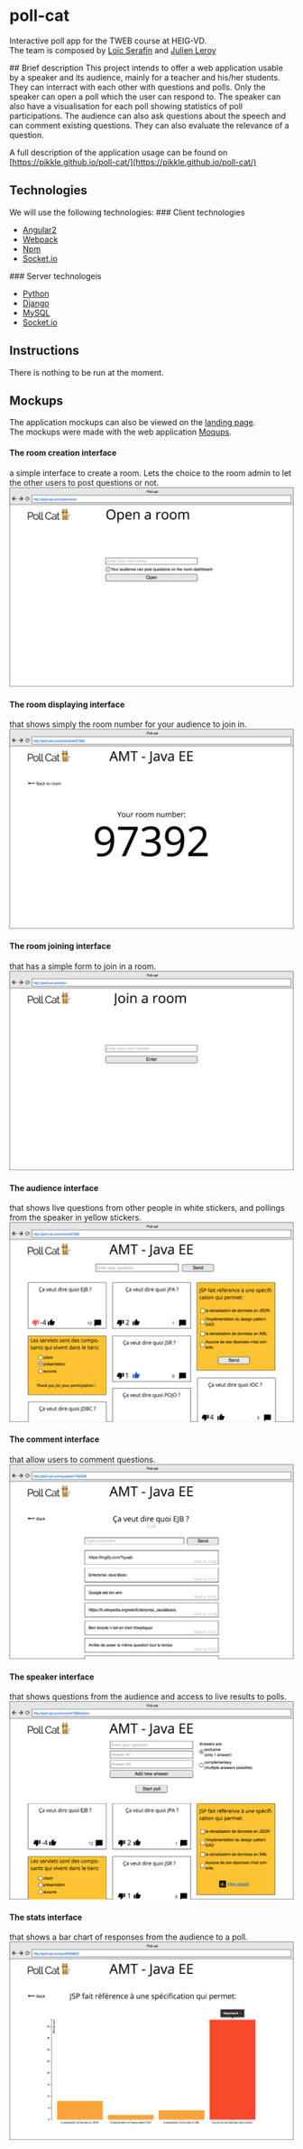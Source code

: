 # poll-cat
Interactive poll app for the TWEB course at HEIG-VD.<br>The team is composed by [Loïc Serafin](https://github.com/pikkle) and [Julien Leroy](https://github.com/limayankee)<br>

## Brief description
This project intends to offer a web application usable by a speaker and its audience, mainly for a teacher and his/her students.<br>
They can interract with each other with questions and polls. Only the speaker can open a poll which the user can respond to.
The speaker can also have a visualisation for each poll showing statistics of poll participations. The audience can also ask
questions about the speech and can comment existing questions. They can also evaluate the relevance of a question.

A full description of the application usage can be found on [https://pikkle.github.io/poll-cat/](https://pikkle.github.io/poll-cat/)

## Technologies
We will use the following technologies:
### Client technologies
- [Angular2](https://angular.io/)
- [Webpack](https://webpack.github.io/)
- [Npm](https://www.npmjs.com/)
- [Socket.io](https://www.python.org/)

### Server technologeis
- [Python](https://www.python.org/)
- [Django](https://www.djangoproject.com/)
- [MySQL](https://www.mysql.com/)
- [Socket.io](http://socket.io/)

## Instructions
There is nothing to be run at the moment. 

## Mockups
The application mockups can also be viewed on the [landing page](https://pikkle.github.io/poll-cat/).<br>
The mockups were made with the web application [Moqups](https://moqups.com/).

#### The room creation interface
a simple interface to create a room. Lets the choice to the room admin to let the other users to post questions or not.
![a simple interface to create a room. Lets the choice to the room admin to let the other users to post questions or not.](https://raw.githubusercontent.com/pikkle/poll-cat/gh-pages/images/mockups/mockup5.png)

#### The room displaying interface
that shows simply the room number for your audience to join in.
![The room displaying interface for easy joining](https://raw.githubusercontent.com/pikkle/poll-cat/gh-pages/images/mockups/mockup6.png)

#### The room joining interface
that has a simple form to join in a room.
![The room joining interface to join in easily](https://raw.githubusercontent.com/pikkle/poll-cat/gh-pages/images/mockups/mockup7.png)

#### The audience interface
that shows live questions from other people in white stickers, and pollings from the speaker in yellow stickers.
![The audience interface, showing live questions from other people in white stickers, and pollings from the speaker in yellow stickers.](https://raw.githubusercontent.com/pikkle/poll-cat/gh-pages/images/mockups/mockup1.png)

#### The comment interface
that allow users to comment questions.
![The comment interface that allow users to comment questions.](https://raw.githubusercontent.com/pikkle/poll-cat/gh-pages/images/mockups/mockup2.png)

#### The speaker interface
that shows questions from the audience and access to live results to polls.
![The speaker interface that shows questions from the audience and access to live results to polls.](https://raw.githubusercontent.com/pikkle/poll-cat/gh-pages/images/mockups/mockup3.png)

#### The stats interface
that shows a bar chart of responses from the audience to a poll.
![The stats interfacethat shows a bar chart of responses from the audience to a poll.](https://raw.githubusercontent.com/pikkle/poll-cat/gh-pages/images/mockups/mockup4.png)
